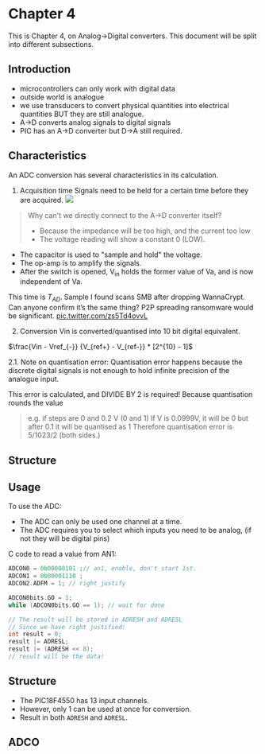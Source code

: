 # Chapter 4
This is Chapter 4, on Analog->Digital converters.
This document will be split into different subsections.

## Introduction 
- microcontrollers can only work with digital data
- outside world is analogue
- we use transducers to convert physical quantities into electrical quantities BUT they are still analogue.
- A->D converts analog signals to digital signals
- PIC has an A->D converter but D->A still required.

## Characteristics
An ADC conversion has several characteristics in its calculation.
1. Acquisition time
 Signals need to be held for a certain time before they are acquired.
![](https://i.imgur.com/eVaV9ap.png)
> Why can't we directly connect to the A->D converter itself?
> - Because the impedance will be too high, and the current too low
> - The voltage reading will show a constant 0 (LOW).

- The capacitor is used to "sample and hold" the voltage.
- The op-amp is to amplify the signals.
- After the switch is opened, V<sub>in</sub> holds the former value of Va, and is now independent of Va.

This time is $T_{AD}$. Sample I found scans SMB after dropping WannaCrypt. Can anyone confirm it’s the same thing? P2P spreading ransomware would be significant. [pic.twitter.com/zs5Td4ovvL](https://t.co/zs5Td4ovvL)

2. Conversion
Vin is converted/quantised into  10 bit digital equivalent.

$\frac{Vin - Vref_{-}} {V_{ref+} - V_{ref-}} * [2^{10} - 1]$

2.1. Note on quantisation error:
Quantisation error happens because the discrete digital signals is not enough to hold infinite precision of the analogue input.

This error is calculated, and DIVIDE BY 2 is required!
Because quantisation rounds the value
> e.g. if steps are 0 and 0.2 V (0 and 1)
> If V is 0.0999V, it will be 0 but after 0.1 it will be quantised as 1
> Therefore quantisation error is 5/1023/2 (both sides.)


## Structure



## Usage
To use the ADC:
- The ADC can only be used one channel at a time.
- The ADC requires you to select which inputs you need to be analog, (if not they will be digital pins)


C code to read a value from AN1:
```c
ADCON0 = 0b00000101 ;// an1, enable, don't start 1st.
ADCON1 = 0b00001110 ;
ADCON2.ADFM = 1; // right justify

ADCON0bits.GO = 1;
while (ADCON0bits.GO == 1); // wait for done

// The result will be stored in ADRESH and ADRESL
// Since we have right justified:
int result = 0;
result |= ADRESL;
result |= (ADRESH << 8);
// result will be the data!
```


## Structure
- The PIC18F4550 has 13 input channels.
- However, only 1 can be used at once for conversion.
- Result in both `ADRESH` and `ADRESL`.

## ADCO